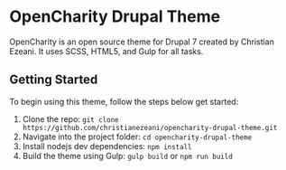 # OpenCharity Drupal Theme
OpenCharity is an open source theme for Drupal 7 created by Christian Ezeani. It uses SCSS, HTML5, and Gulp for all tasks.


## Getting Started
To begin using this theme, follow the steps below get started:
1. Clone the repo: `git clone https://github.com/christianezeani/opencharity-drupal-theme.git`
2. Navigate into the project folder: `cd opencharity-drupal-theme`
3. Install nodejs dev dependencies: `npm install`
4. Build the theme using Gulp: `gulp build` or `npm run build`


